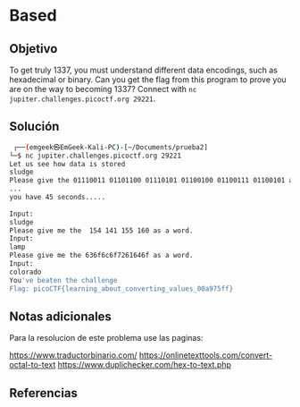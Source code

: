 # Based

## Objetivo
To get truly 1337, you must understand different data encodings, such as hexadecimal or binary. Can you get the flag from this program to prove you are on the way to becoming 1337? Connect with `nc jupiter.challenges.picoctf.org 29221`.
## Solución
```bash
 ┌──(emgeek㉿EmGeek-Kali-PC)-[~/Documents/prueba2]  
└─$ nc jupiter.challenges.picoctf.org 29221  
Let us see how data is stored  
sludge  
Please give the 01110011 01101100 01110101 01100100 01100111 01100101 as a word.  
...  
you have 45 seconds.....  
  
Input:  
sludge  
Please give me the  154 141 155 160 as a word.  
Input:  
lamp  
Please give me the 636f6c6f7261646f as a word.  
Input:  
colorado  
You've beaten the challenge  
Flag: picoCTF{learning_about_converting_values_00a975ff}
```

## Notas adicionales

Para la resolucion de este problema use las paginas:

https://www.traductorbinario.com/
https://onlinetexttools.com/convert-octal-to-text
https://www.duplichecker.com/hex-to-text.php



## Referencias
